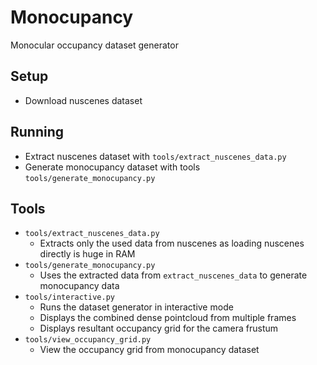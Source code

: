 # Monocupancy
Monocular occupancy dataset generator

## Setup
* Download nuscenes dataset

## Running
* Extract nuscenes dataset with `tools/extract_nuscenes_data.py`
* Generate monocupancy dataset with tools `tools/generate_monocupancy.py`

## Tools
* `tools/extract_nuscenes_data.py`
    * Extracts only the used data from nuscenes as loading nuscenes directly is huge in RAM
* `tools/generate_monocupancy.py`
    * Uses the extracted data from `extract_nuscenes_data` to generate monocupancy data
* `tools/interactive.py`
    * Runs the dataset generator in interactive mode
    * Displays the combined dense pointcloud from multiple frames
    * Displays resultant occupancy grid for the camera frustum
* `tools/view_occupancy_grid.py`
    * View the occupancy grid from monocupancy dataset